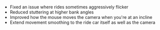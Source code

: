 - Fixed an issue where rides sometimes aggressively flicker
- Reduced stuttering at higher bank angles
- Improved how the mouse moves the camera when you're at an incline
- Extend movement smoothing to the ride car itself as well as the camera
